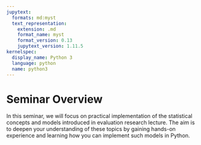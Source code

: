 ```yaml
---
jupytext:
  formats: md:myst
  text_representation:
    extension: .md
    format_name: myst
    format_version: 0.13
    jupytext_version: 1.11.5
kernelspec:
  display_name: Python 3
  language: python
  name: python3
---
```


# Seminar Overview

In this seminar, we will focus on practical implementation of the statistical concepts and models introduced in evaluation research lecture. The aim is to deepen your understanding of these topics by gaining hands-on experience and learning how you can implement such models in Python.